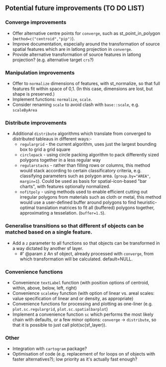 ## Potential future improvements (TO DO LIST)

### Converge improvements

- Offer alternative centre points for `converge`, such as st_point_in_polygon (`method=c("centroid","pip")`).
- Improve documentation, especially around the transformation of source spatial features which are in latlong projection in `converge`.
- Provide alternative transformation of source features in latlong projection? (e.g. alternative target `crs`?)

### Manipulation improvements

- Offer to `normalize` dimensions of features, with st_normalize, so that full features fit within space of 0,1. (In this case, dimensions are lost, but shape is preserved.)
- Implement functions: `normalize`, `scale`.
- Consider renaming `scale` to avoid clash with `base::scale`, e.g. `scaleByArea`

### Distribute improvements

- Additional `distribute` algorithms which translate from converged to distributed tableaus in different ways:-
    - `regulargrid` - the current algorithm, uses just the largest bounding box to grid a grid square
    - `circlepack` - using circle packing algorithm to pack differently sized polygons together in a less regular way
    - `regularstacks` - rather than filling rows or columns, this method would stack according to certain classificatory criteria, e.g. classifying parameters such as polygon area. (`group.by="AREA"`, `margin=1`). Could be used as basis for spatial-icon-based "bar charts", with features optionally normalized.
    - `nofitpoly` - using methods used to enable efficient cutting out irregular polygons from materials such as cloth or metal, this method would use a user-defined buffer around polygons to find heuristic-optimal translation matrices to fit all (buffered) polygons together, approximating a tesselation. (`buffer=1.5`).

### Generalise transitions so that different sf objects can be matched based on a single feature.

- Add a `z` parameter to all functions so that objects can be transformed in a way dictated by another sf layer.
    - #' @param z An sf object, already processed with `converge`, from which transformation will be calculated. default=NULL.

### Convenience functions

- Convenience `textLabel` function (with position options of centroid, within, above, below, left, right)
- Convenience `scaleKey` function (with option of linear vs. areal scales: value specification of linear and or density, as appropriate)
- Convenience functions for processing and plotting as one-liner (e.g. `plot.sc.regulargrid`, `plot.sc.spatialbarplot`)
- Implement a convenience function `sc` which performs the most likely chain with defaults, or a few minor options: `converge` -> `distribute`, so that it is possible to just call plot(sc(sf_layer)).

### Other

- Integration with `cartogram` package?
- Optimisation of code (e.g. replacement of for loops on sf objects with faster alternatives?); low priority as it's actually fast enough?
